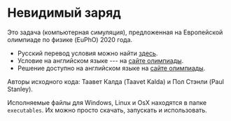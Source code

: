 # Невидимый заряд

Это задача (компьютерная симуляция), предложенная на Европейской олимпиаде по физике (EuPhO) 2020 года.
* Русский перевод условия можно найти [здесь](https://pho.rs/p/1309).
* Условие на английском языке --- на [сайте олимпиады](https://eupho.ee/wp-content/uploads/2020/07/EuPhO20_experiment-1.pdf).
* Решение доступно на английском языке на [сайте олимпиады](https://eupho.ee/wp-content/uploads/2020/07/EuPhO20_experiment_Solutions.pdf).

Авторы исходного кода: Таавет Калда (Taavet Kalda) и Пол Стэнли (Paul Stanley).

Исполняемые файлы для Windows, Linux и OsX находятся в папке ``executables``. Их можно просто скачать, запускать и использовать. 